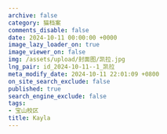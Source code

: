 ```yaml
---
archive: false
category: 猫档案
comments_disable: false
date: 2024-10-11 00:00:00 +0000
image_lazy_loader_on: true
image_viewer_on: false
img: /assets/upload/封面图/凯拉.jpg
lng_pair: id_2024-10-11--1_凯拉
meta_modify_date: 2024-10-11 22:01:09 +0800
on_site_search_exclude: false
published: true
search_engine_exclude: false
tags:
- 宝山校区
title: Kayla
---
```

